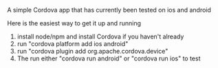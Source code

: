 A simple Cordova app that has currently been tested on ios and android

Here is the easiest way to get it up and running

1. install node/npm and install Cordova if you haven't already
2. run "cordova platform add ios android"
3. run "cordova plugin add org.apache.cordova.device"
4. The run either "cordova run android" or "cordova run ios" to test 
